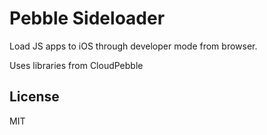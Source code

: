 # Pebble Sideloader

Load JS apps to iOS through developer mode from browser.

Uses libraries from CloudPebble 

## License

MIT
